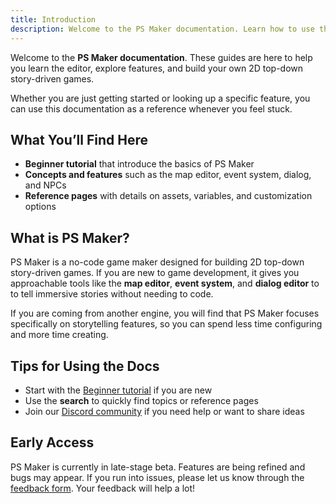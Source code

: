```yaml
---
title: Introduction
description: Welcome to the PS Maker documentation. Learn how to use the editor, explore features, and start building your own story-driven game.
---
```


Welcome to the **PS Maker documentation**. These guides are here to help you learn the editor, explore features, and build your own 2D top-down story-driven games.

Whether you are just getting started or looking up a specific feature, you can use this documentation as a reference whenever you feel stuck.

## What You’ll Find Here

- **Beginner tutorial** that introduce the basics of PS Maker
- **Concepts and features** such as the map editor, event system, dialog, and NPCs
- **Reference pages** with details on assets, variables, and customization options

## What is PS Maker?

PS Maker is a no-code game maker designed for building 2D top-down story-driven games. If you are new to game development, it gives you approachable tools like the **map editor**, **event system**, and **dialog editor** to to tell immersive stories without needing to code.

If you are coming from another engine, you will find that PS Maker focuses specifically on storytelling features, so you can spend less time configuring and more time creating.

## Tips for Using the Docs

- Start with the [Beginner tutorial](./getting-started) if you are new
- Use the **search** to quickly find topics or reference pages
- Join our [Discord community](https://discord.gg/WTxUC4hEnS) if you need help or want to share ideas

## Early Access

PS Maker is currently in late-stage beta. Features are being refined and bugs may appear. If you run into issues, please let us know through the [feedback form](https://forms.gle/76x3G1mkUQpKvbG7A). Your feedback will help a lot!
